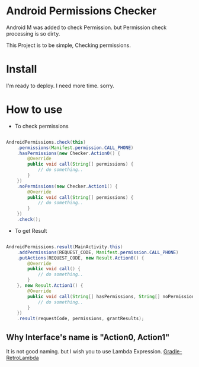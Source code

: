 # Android Permissions Checker

Android M was added to check Permission.
but Permission check processing is so dirty.

This Project is to be simple, Checking permissions.

# Install

I'm ready to deploy. I need more time. sorry.
  
# How to use

* To check permissions

```java

AndroidPermissions.check(this)
    .permissions(Manifest.permission.CALL_PHONE)
    .hasPermissions(new Checker.Action0() {
        @Override
        public void call(String[] permissions) {
            // do something..
        }
    })
    .noPermissions(new Checker.Action1() {
        @Override
        public void call(String[] permissions) {
            // do something..
        }
    })
    .check();


```

* To get Result

```java

AndroidPermissions.result(MainActivity.this)
    .addPermissions(REQUEST_CODE, Manifest.permission.CALL_PHONE)
    .putActions(REQUEST_CODE, new Result.Action0() {
        @Override
        public void call() {
            // do something..
        }
    }, new Result.Action1() {
        @Override
        public void call(String[] hasPermissions, String[] noPermissions) {
            // do something..
        }
    })
    .result(requestCode, permissions, grantResults);

```

## Why Interface's name is "Action0, Action1"

It is not good naming. but I wish you to use Lambda Expression. [Gradle-RetroLambda](https://github.com/evant/gradle-retrolambda)
